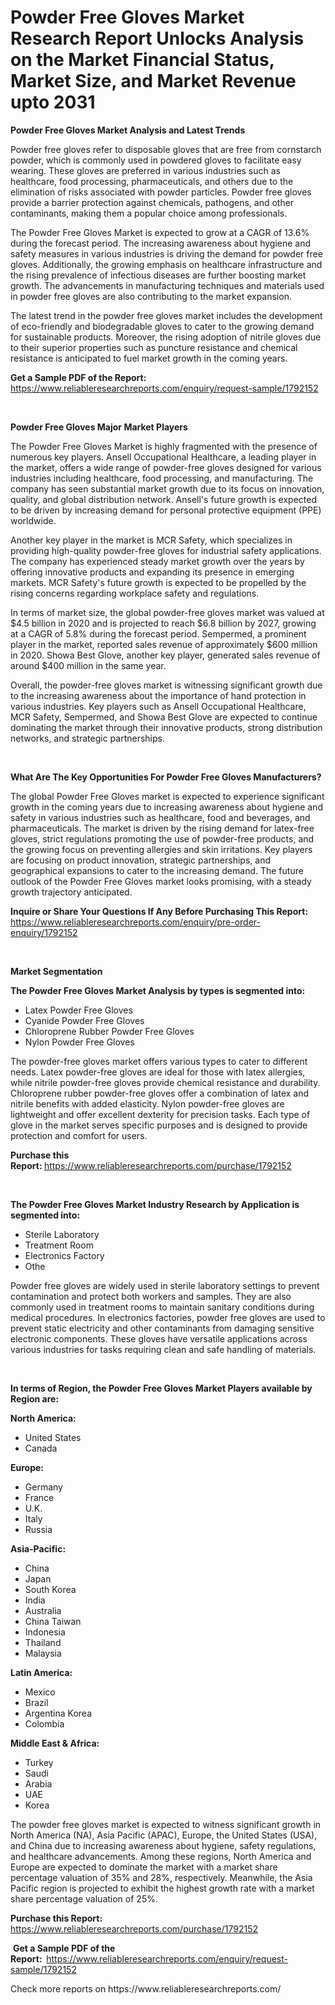 <p><h1>Powder Free Gloves Market Research Report Unlocks Analysis on the Market Financial Status, Market Size, and Market Revenue upto 2031</h1></p><p><strong>Powder Free Gloves Market Analysis and Latest Trends</strong></p>
<p><p>Powder free gloves refer to disposable gloves that are free from cornstarch powder, which is commonly used in powdered gloves to facilitate easy wearing. These gloves are preferred in various industries such as healthcare, food processing, pharmaceuticals, and others due to the elimination of risks associated with powder particles. Powder free gloves provide a barrier protection against chemicals, pathogens, and other contaminants, making them a popular choice among professionals.</p><p>The Powder Free Gloves Market is expected to grow at a CAGR of 13.6% during the forecast period. The increasing awareness about hygiene and safety measures in various industries is driving the demand for powder free gloves. Additionally, the growing emphasis on healthcare infrastructure and the rising prevalence of infectious diseases are further boosting market growth. The advancements in manufacturing techniques and materials used in powder free gloves are also contributing to the market expansion.</p><p>The latest trend in the powder free gloves market includes the development of eco-friendly and biodegradable gloves to cater to the growing demand for sustainable products. Moreover, the rising adoption of nitrile gloves due to their superior properties such as puncture resistance and chemical resistance is anticipated to fuel market growth in the coming years.</p></p>
<p><strong>Get a Sample PDF of the Report:&nbsp;</strong> <a href="https://www.reliableresearchreports.com/enquiry/request-sample/1792152">https://www.reliableresearchreports.com/enquiry/request-sample/1792152</a></p>
<p>&nbsp;</p>
<p><strong>Powder Free Gloves Major Market Players</strong></p>
<p><p>The Powder Free Gloves Market is highly fragmented with the presence of numerous key players. Ansell Occupational Healthcare, a leading player in the market, offers a wide range of powder-free gloves designed for various industries including healthcare, food processing, and manufacturing. The company has seen substantial market growth due to its focus on innovation, quality, and global distribution network. Ansell's future growth is expected to be driven by increasing demand for personal protective equipment (PPE) worldwide.</p><p>Another key player in the market is MCR Safety, which specializes in providing high-quality powder-free gloves for industrial safety applications. The company has experienced steady market growth over the years by offering innovative products and expanding its presence in emerging markets. MCR Safety's future growth is expected to be propelled by the rising concerns regarding workplace safety and regulations.</p><p>In terms of market size, the global powder-free gloves market was valued at $4.5 billion in 2020 and is projected to reach $6.8 billion by 2027, growing at a CAGR of 5.8% during the forecast period. Sempermed, a prominent player in the market, reported sales revenue of approximately $600 million in 2020. Showa Best Glove, another key player, generated sales revenue of around $400 million in the same year.</p><p>Overall, the powder-free gloves market is witnessing significant growth due to the increasing awareness about the importance of hand protection in various industries. Key players such as Ansell Occupational Healthcare, MCR Safety, Sempermed, and Showa Best Glove are expected to continue dominating the market through their innovative products, strong distribution networks, and strategic partnerships.</p></p>
<p>&nbsp;</p>
<p><strong>What Are The Key Opportunities For Powder Free Gloves Manufacturers?</strong></p>
<p><p>The global Powder Free Gloves market is expected to experience significant growth in the coming years due to increasing awareness about hygiene and safety in various industries such as healthcare, food and beverages, and pharmaceuticals. The market is driven by the rising demand for latex-free gloves, strict regulations promoting the use of powder-free products, and the growing focus on preventing allergies and skin irritations. Key players are focusing on product innovation, strategic partnerships, and geographical expansions to cater to the increasing demand. The future outlook of the Powder Free Gloves market looks promising, with a steady growth trajectory anticipated.</p></p>
<p><strong>Inquire or Share Your Questions If Any Before Purchasing This Report:</strong> <a href="https://www.reliableresearchreports.com/enquiry/pre-order-enquiry/1792152">https://www.reliableresearchreports.com/enquiry/pre-order-enquiry/1792152</a></p>
<p>&nbsp;</p>
<p><strong>Market Segmentation</strong></p>
<p><strong>The Powder Free Gloves Market Analysis by types is segmented into:</strong></p>
<p><ul><li>Latex Powder Free Gloves</li><li>Cyanide Powder Free Gloves</li><li>Chloroprene Rubber Powder Free Gloves</li><li>Nylon Powder Free Gloves</li></ul></p>
<p><p>The powder-free gloves market offers various types to cater to different needs. Latex powder-free gloves are ideal for those with latex allergies, while nitrile powder-free gloves provide chemical resistance and durability. Chloroprene rubber powder-free gloves offer a combination of latex and nitrile benefits with added elasticity. Nylon powder-free gloves are lightweight and offer excellent dexterity for precision tasks. Each type of glove in the market serves specific purposes and is designed to provide protection and comfort for users.</p></p>
<p><strong>Purchase this Report:&nbsp;</strong><a href="https://www.reliableresearchreports.com/purchase/1792152">https://www.reliableresearchreports.com/purchase/1792152</a></p>
<p>&nbsp;</p>
<p><strong>The Powder Free Gloves Market Industry Research by Application is segmented into:</strong></p>
<p><ul><li>Sterile Laboratory</li><li>Treatment Room</li><li>Electronics Factory</li><li>Othe</li></ul></p>
<p><p>Powder free gloves are widely used in sterile laboratory settings to prevent contamination and protect both workers and samples. They are also commonly used in treatment rooms to maintain sanitary conditions during medical procedures. In electronics factories, powder free gloves are used to prevent static electricity and other contaminants from damaging sensitive electronic components. These gloves have versatile applications across various industries for tasks requiring clean and safe handling of materials.</p></p>
<p>&nbsp;</p>
<p><strong>In terms of Region, the Powder Free Gloves Market Players available by Region are:</strong></p>
<p>
    <p> <strong> North America: </strong>
        <ul>
            <li>United States</li>
            <li>Canada</li>
        </ul>
        </p> 
    <p> <strong> Europe: </strong>
        <ul>
            <li>Germany</li>
            <li>France</li>
            <li>U.K.</li>
            <li>Italy</li>
            <li>Russia</li>
        </ul>
        </p> 
    <p> <strong> Asia-Pacific: </strong>
        <ul>
            <li>China</li>
            <li>Japan</li>
            <li>South Korea</li>
            <li>India</li>
            <li>Australia</li>
            <li>China Taiwan</li>
            <li>Indonesia</li>
            <li>Thailand</li>
            <li>Malaysia</li>
        </ul>
        </p> 
    <p> <strong> Latin America: </strong>
        <ul>
            <li>Mexico</li>
            <li>Brazil</li>
            <li>Argentina Korea</li>
            <li>Colombia</li>
        </ul>
        </p> 
    <p> <strong> Middle East & Africa: </strong>
        <ul>
            <li>Turkey</li>
            <li>Saudi</li>
            <li>Arabia</li>
            <li>UAE</li>
            <li>Korea</li>
        </ul>
    </p>
    </p>
<p><p>The powder free gloves market is expected to witness significant growth in North America (NA), Asia Pacific (APAC), Europe, the United States (USA), and China due to increasing awareness about hygiene, safety regulations, and healthcare advancements. Among these regions, North America and Europe are expected to dominate the market with a market share percentage valuation of 35% and 28%, respectively. Meanwhile, the Asia Pacific region is projected to exhibit the highest growth rate with a market share percentage valuation of 25%.</p></p>
<p><strong>Purchase this Report: </strong><a href="https://www.reliableresearchreports.com/purchase/1792152">https://www.reliableresearchreports.com/purchase/1792152</a></p>
<p>&nbsp;<strong>Get a Sample PDF of the Report:&nbsp;&nbsp;</strong><a href="https://www.reliableresearchreports.com/enquiry/request-sample/1792152">https://www.reliableresearchreports.com/enquiry/request-sample/1792152</a></p>
<p><strong></strong></p>
<p>Check more reports on https://www.reliableresearchreports.com/</p>